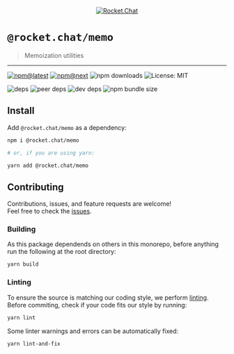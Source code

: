 <!--header-->

<p align="center">
  <a href="https://rocket.chat" title="Rocket.Chat">
    <img src="https://github.com/RocketChat/Rocket.Chat.Artwork/raw/master/Logos/2020/png/logo-horizontal-red.png" alt="Rocket.Chat" />
  </a>
</p>

# `@rocket.chat/memo`

> Memoization utilities

---

[![npm@latest](https://img.shields.io/npm/v/@rocket.chat/memo/latest?style=flat-square)](https://www.npmjs.com/package/@rocket.chat/icons/v/latest) [![npm@next](https://img.shields.io/npm/v/@rocket.chat/memo/next?style=flat-square)](https://www.npmjs.com/package/@rocket.chat/icons/v/next) ![npm downloads](https://img.shields.io/npm/dw/@rocket.chat/memo?style=flat-square) ![License: MIT](https://img.shields.io/npm/l/@rocket.chat/memo?style=flat-square)

![deps](https://img.shields.io/david/RocketChat/Rocket.Chat.Fuselage?path=packages%2Fmemo&style=flat-square) ![peer deps](https://img.shields.io/david/peer/RocketChat/Rocket.Chat.Fuselage?path=packages%2Fmemo&style=flat-square) ![dev deps](https://img.shields.io/david/dev/RocketChat/Rocket.Chat.Fuselage?path=packages%2Fmemo&style=flat-square) ![npm bundle size](https://img.shields.io/bundlephobia/min/@rocket.chat/memo?style=flat-square)

<!--/header-->

## Install

<!--install-->

Add `@rocket.chat/memo` as a dependency:

```sh
npm i @rocket.chat/memo

# or, if you are using yarn:

yarn add @rocket.chat/memo
```

<!--/install-->

## Contributing

<!--contributing(msg)-->

Contributions, issues, and feature requests are welcome!<br />
Feel free to check the [issues](https://github.com/RocketChat/Rocket.Chat.Fuselage/issues).

<!--/contributing(msg)-->

### Building

As this package dependends on others in this monorepo, before anything run the following at the root directory:

<!--yarn(build)-->

```sh
yarn build
```

<!--/yarn(build)-->

### Linting

To ensure the source is matching our coding style, we perform [linting](<https://en.wikipedia.org/wiki/Lint_(software)>).
Before commiting, check if your code fits our style by running:

<!--yarn(lint)-->

```sh
yarn lint
```

<!--/yarn(lint)-->

Some linter warnings and errors can be automatically fixed:

<!--yarn(lint-and-fix)-->

```sh
yarn lint-and-fix
```

<!--/yarn(lint-and-fix)-->
